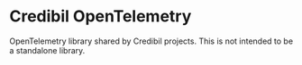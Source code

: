 # Credibil OpenTelemetry

OpenTelemetry library shared by Credibil projects. This is not intended to be a standalone library.

